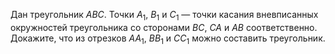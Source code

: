 Дан треугольник $ABC$. Точки $A_1$, $B_1$ и $C_1$ — точки касания 
вневписанных окружностей треугольника со сторонами $BC$, $CA$ и $AB$ 
соответственно. Докажите, что из отрезков $AA_1$, $BB_1$ и $CC_1$ 
можно составить треугольник.